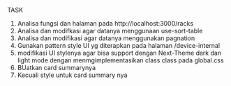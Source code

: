 TASK
1. Analisa fungsi dan halaman pada http://localhost:3000/racks
2. Analisa dan modifkasi agar datanya menggunaan use-sort-table
3. Analisa dan modifikasi agar datanya menggunakan pagnation
4. Gunakan pattern style UI yg diterapkan pada halaman /device-internal
5. modifikasi UI stylenya agar bisa support dengan Next-Theme dark dan light mode dengan menmgimplementasikan class class pada global.css
6. BUatkan card summarynya
6. Kecuali style untuk card summary nya